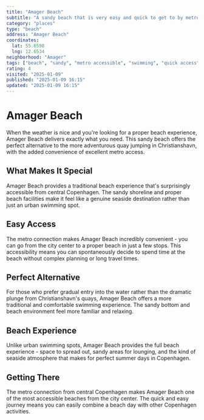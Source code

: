 ```yaml
---
title: "Amager Beach"
subtitle: "A sandy beach that is very easy and quick to get to by metro. Perfect alternative if you don't enjoy jumping off the quay in Christianshavn."
category: "places"
type: "beach"
address: "Amager Beach"
coordinates:
  lat: 55.6598
  lng: 12.6534
neighborhood: "Amager"
tags: ["beach", "sandy", "metro accessible", "swimming", "quick access", "alternative", "summer"]
rating: 4
visited: "2025-01-09"
published: "2025-01-09 16:15"
updated: "2025-01-09 16:15"
---
```


# Amager Beach

When the weather is nice and you're looking for a proper beach experience, Amager Beach delivers exactly what you need. This sandy beach offers the perfect alternative to the more adventurous quay jumping in Christianshavn, with the added convenience of excellent metro access.

## What Makes It Special

Amager Beach provides a traditional beach experience that's surprisingly accessible from central Copenhagen. The sandy shoreline and proper beach facilities make it feel like a genuine seaside destination rather than just an urban swimming spot.

## Easy Access

The metro connection makes Amager Beach incredibly convenient - you can go from the city center to a proper beach in just a few stops. This accessibility means you can spontaneously decide to spend time at the beach without complex planning or long travel times.

## Perfect Alternative

For those who prefer gradual entry into the water rather than the dramatic plunge from Christianshavn's quays, Amager Beach offers a more traditional and comfortable swimming experience. The sandy bottom and beach environment feel more familiar and relaxing.

## Beach Experience

Unlike urban swimming spots, Amager Beach provides the full beach experience - space to spread out, sandy areas for lounging, and the kind of seaside atmosphere that makes for perfect summer days in Copenhagen.

## Getting There

The metro connection from central Copenhagen makes Amager Beach one of the most accessible beaches from the city center. The quick and easy journey means you can easily combine a beach day with other Copenhagen activities.
